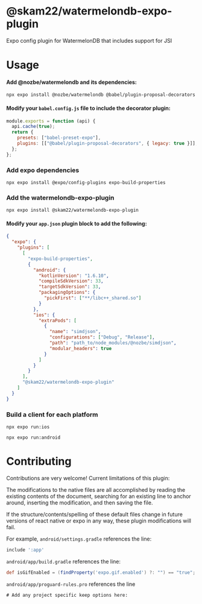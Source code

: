 # @skam22/watermelondb-expo-plugin

Expo config plugin for WatermelonDB that includes support for JSI

# Usage

#### Add @nozbe/watermelondb and its dependencies:

```
npx expo install @nozbe/watermelondb @babel/plugin-proposal-decorators
```

#### Modify your `babel.config.js` file to include the decorator plugin:

```js
module.exports = function (api) {
  api.cache(true);
  return {
    presets: ["babel-preset-expo"],
    plugins: [["@babel/plugin-proposal-decorators", { legacy: true }]],
  };
};
```

### Add expo dependencies

```
npx expo install @expo/config-plugins expo-build-properties
```

### Add the watermelondb-expo-plugin

```
npx expo install @skam22/watermelondb-expo-plugin
```

#### Modify your `app.json` plugin block to add the following:

```json
{
  "expo": {
    "plugins": [
      [
        "expo-build-properties",
        {
          "android": {
            "kotlinVersion": "1.6.10",
            "compileSdkVersion": 33,
            "targetSdkVersion": 33,
            "packagingOptions": {
              "pickFirst": ["**/libc++_shared.so"]
            }
          },
          "ios": {
            "extraPods": [
              {
                "name": "simdjson",
                "configurations": ["Debug", "Release"],
                "path": "path_to/node_modules/@nozbe/simdjson",
                "modular_headers": true
              }
            ]
          }
        }
      ],
      "@skam22/watermelondb-expo-plugin"
    ]
  }
}
```

### Build a client for each platform

```
npx expo run:ios
```

```
npx expo run:android
```

# Contributing

Contributions are very welcome! Current limitations of this plugin:

The modifications to the native files are all accomplished by reading the existing contents of the document, searching for an existing line to anchor around, inserting the modification, and then saving the file.

If the structure/contents/spelling of these default files change in future versions of react native or expo in any way, these plugin modifications will fail.

For example, `android/settings.gradle` references the line:

```groovy
include ':app'
```

`android/app/build.gradle` references the line:

```groovy
def isGifEnabled = (findProperty('expo.gif.enabled') ?: "") == "true";
```

`android/app/proguard-rules.pro` references the line

```
# Add any project specific keep options here:
```
